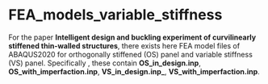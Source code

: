 # FEA_models_variable_stiffness
For the paper **Intelligent design and buckling experiment of curvilinearly stiffened thin-walled structures**, there exists here FEA model files of ABAQUS2020 for orthogonally stiffened (OS) panel and variable stiffness (VS) panel. Specifically , these contain **OS_in_design.inp**, **OS_with_imperfaction.inp**, **VS_in_design.inp_**, **VS_with_imperfaction.inp**.
